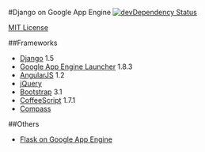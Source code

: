 #Django on Google App Engine  [![devDependency Status](https://david-dm.org/kelp404/Django-GAE/dev-status.png?branch=master)](https://david-dm.org/kelp404/Django-GAE#info=devDependencies)

[MIT License](http://www.opensource.org/licenses/mit-license.php)



##Frameworks
* [Django](https://github.com/django/django) 1.5
* [Google App Engine Launcher](https://developers.google.com/appengine/) 1.8.3
* [AngularJS](http://angularjs.org/) 1.2
* [jQuery](http://jquery.com/)
* [Bootstrap](http://getbootstrap.com/) 3.1
* [CoffeeScript](http://coffeescript.org) 1.7.1
* [Compass](https://github.com/chriseppstein/compass)



##Others
* [Flask on Google App Engine](https://github.com/kelp404/Flask-GAE)


